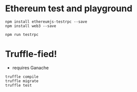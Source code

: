 # Ethereum test and playground

```
npm install ethereumjs-testrpc --save
npm install web3 --save
```

```
npm run testrpc
```


# Truffle-fied!

* requires Ganache

```
truffle compile
truffle migrate
truffle test
```
